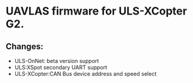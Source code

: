 # UAVLAS firmware for ULS-XCopter G2.
## Changes: 
* ULS-OnNet: beta version support
* ULS:XSpot secondary UART support
* ULS-XCopter:CAN Bus device address and speed select
